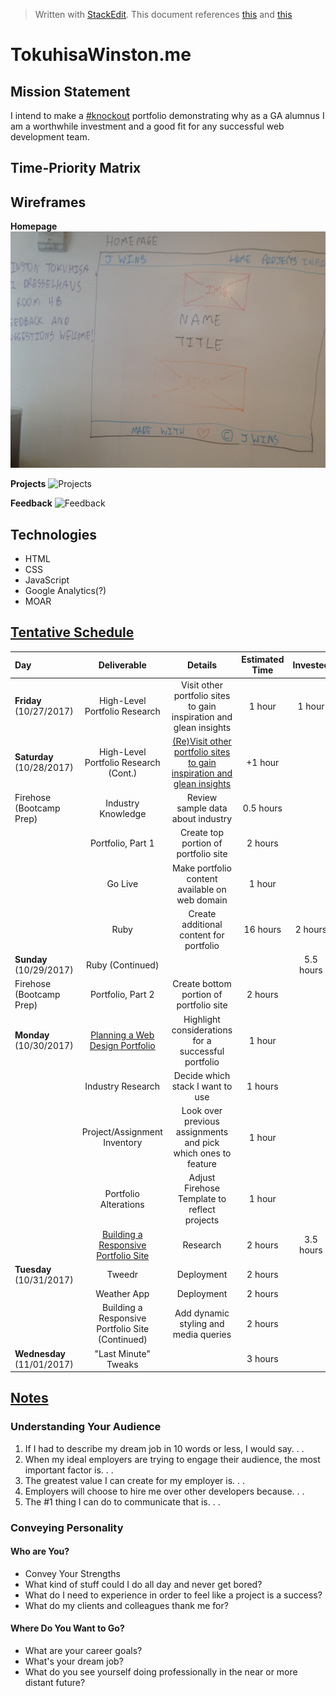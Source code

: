 ﻿


> Written with [StackEdit](https://stackedit.io/).
> This document references [this](https://git.generalassemb.ly/wdi-nyc-dresselhaus/portfolio-site/blob/master/portfolio.md) and [this](https://git.generalassemb.ly/wdi-nyc-dresselhaus/project-04-portfolio)

# **TokuhisaWinston.me**

## Mission Statement
I intend to make a [#knockout](http://99u.com/articles/7127/6-steps-to-creating-a-knockout-online-portfolio) portfolio demonstrating why as a GA alumnus I am a worthwhile investment and a good fit for any successful web development team.

## Time-Priority Matrix

## Wireframes
**Homepage**
![Homepage](https://github.com/Tokuhisa1/Tokuhisa1.github.io/blob/dev/assets/homepage.jpg?raw=true)

**Projects**
![Projects](https://github.com/Tokuhisa1/Tokuhisa1.github.io/blob/dev/assets/projects.jpg?raw=true)

**Feedback**
![Feedback](https://github.com/Tokuhisa1/Tokuhisa1.github.io/blob/dev/assets/feedback.jpg?raw=true)

## Technologies
- HTML
- CSS
- JavaScript
- Google Analytics(?)
- MOAR

## [Tentative Schedule](https://calendar.google.com/calendar/embed?src=bus402j3qka2d682b6q9p0vh88%40group.calendar.google.com&ctz=America/New_York)
| Day | Deliverable | Details | Estimated Time | Invested | Actual |
|:----|:-----:|:-----:|:-----:|:-----:|:-----:|
| **Friday** (10/27/2017) | High-Level Portfolio Research | Visit other portfolio sites to gain inspiration and glean insights | 1 hour | 1 hour | |
| **Saturday** (10/28/2017) | High-Level Portfolio Research (Cont.) | [(Re)Visit other portfolio sites to gain inspiration and glean insights](https://docs.google.com/spreadsheets/d/1PoT9d1-qtVmNpvOTbr5UGyme_nzAUH1LhUVhpl5N-7o/edit?usp=sharing) |  +1 hour| | 2 hours |
| Firehose (Bootcamp Prep) | Industry Knowledge | Review sample data about industry  | 0.5 hours | | 1 hour |
|  | Portfolio, Part 1 | Create top portion of portfolio site | 2 hours | | 4 hours |
|  | Go Live | Make portfolio content available on web domain | 1 hour | | 0.5 hours|
|  | Ruby | Create additional content for portfolio | 16 hours | 2 hours | |
| **Sunday** (10/29/2017) | Ruby (Continued) | | | 5.5 hours | 7.5 hours |
| Firehose (Bootcamp Prep) | Portfolio, Part 2 | Create bottom portion of portfolio site  | 2 hours | | 4.5 hours |
| **Monday** (10/30/2017) | [Planning a Web Design Portfolio](https://www.lynda.com/Web-Design-tutorials/Planning-Web-Design-Portfolio-Getting-Job/172854-2.html) | Highlight considerations for a successful portfolio | 1 hour | | 1 hour |
| | Industry Research | Decide which stack I want to use | 1 hours | | 0.5 hours |
|  | Project/Assignment Inventory | Look over previous assignments and pick which ones to feature | 1 hour | | 1 hour |
|  | Portfolio Alterations | Adjust Firehose Template to reflect projects | 1 hour | | 1 hour |
|  | [Building a Responsive Portfolio Site](https://www.lynda.com/CSS-tutorials/Building-Responsive-Portfolio-Site/372808-2.html) | Research | 2 hours | 3.5 hours | |
| **Tuesday** (10/31/2017) |  Tweedr | Deployment | 2 hours | | |
|  | Weather App | Deployment | 2 hours | | |
| | Building a Responsive Portfolio Site (Continued) | Add dynamic styling and media queries | 2 hours | | |
| **Wednesday** (11/01/2017) | "Last Minute" Tweaks | | 3 hours | | |

## [Notes](https://www.lynda.com/Web-Design-tutorials/Planning-Web-Design-Portfolio-Getting-Job/172854-2.html)
### Understanding Your Audience
1. If I had to describe my dream job in 10 words or less, I would say. . .
2. When my ideal employers are trying to engage their audience, the most important factor is. . .
3. The greatest value I can create for my employer is. . .
4.  Employers will choose to hire me over other developers because. . .
5. The #1 thing I can do to communicate that is. . .

### Conveying Personality
#### **Who are You?**
- Convey Your Strengths
- What kind of stuff could I do all day and never get bored?
- What do I need to experience in order to feel like a project is a success?
- What do my clients and colleagues thank me for?

#### **Where Do You Want to Go?**
- What are your career goals?
- What's your dream job?
- What do you see yourself doing professionally in the near or more distant future?